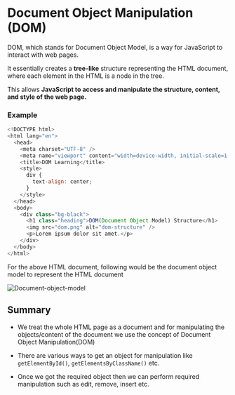 
# Document Object Manipulation (DOM)

DOM, which stands for Document Object Model, is a way for JavaScript to interact with web pages. 

It essentially creates a **tree-like** structure representing the HTML document, where each element in the HTML is a node in the tree. 

This allows **JavaScript to access and manipulate the structure, content, and style of the web page.**

### Example
```javascript   
<!DOCTYPE html>
<html lang="en">
  <head>
    <meta charset="UTF-8" />
    <meta name="viewport" content="width=device-width, initial-scale=1.0" />
    <title>DOM Learning</title>
    <style>
      div {
        text-align: center;
      }
    </style>
  </head>
  <body>
    <div class="bg-black">
      <h1 class="heading">DOM(Document Object Model) Structure</h1>
      <img src="dom.png" alt="dom-structure" />
      <p>Lorem ipsum dolor sit amet.</p>
    </div>
  </body>
</html>

```

For the above HTML document, following would be the document object model to represent the HTML document 

![Document-object-model](https://github.com/AyushRawat1718/JavaScript/assets/143322694/66630e32-992c-4b01-9476-f902deae2446)

## Summary

* We treat the whole HTML page as a document and for manipulating the objects/content of the document we use the concept of Document Object Manipulation(DOM)

* There are various ways to get an object for manipulation  like `getElementById()`, `getElementsByClassName()` etc.

* Once we got the required object then we can perform required manipulation such as edit, remove, insert etc.